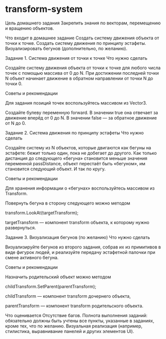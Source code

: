 # transform-system

Цель домашнего задания Закрепить знания по векторам, перемещению и вращению объектов.

Что входит в домашнее задание Создать систему движения объекта от точки к точке. Создать систему движения по принципу эстафеты. Визуализировать бегунов (дополнительно, по желанию).

Задание 1. Система движения от точки к точке Что нужно сделать

Создайте систему движения объекта от точки к точке для любого числа точек с помощью массива от 0 до N. При достижении последней точки N объект начинает движение в обратном направлении от точки N до точки 0.

Советы и рекомендации

Для задания позиций точек воспользуйтесь массивом из Vector3.

Создайте булеву переменную forward. В значении true она отвечает за движение вперёд от 0 до N. В значении false — за обратное движение от N до 0.

Задание 2. Система движения по принципу эстафеты Что нужно сделать

Создайте систему из N объектов, которые двигаются как бегуны на эстафете: бежит только один, пока не добегает до другого. Как только дистанция до следующего «бегуна» становится меньше значения переменной passDistance, объект перестаёт быть «бегуном», им становится следующий объект. И так по кругу.

Советы и рекомендации

Для хранения информации о «бегунах» воспользуйтесь массивом из Transform.

Повернуть бегуна в сторону следующего можно методом

transform.LookAt(targetTransform);

targetTransform — компонент transform объекта, к которому нужно развернуться.

Задание 3. Визуализация бегунов (по желанию) Что нужно сделать

Визуализируйте бегунов из второго задания, собрав их из примитивов в виде фигурок людей, и реализуйте передачу эстафетной палочки при смене активного бегуна.

Советы и рекомендации

Назначить родительский объект можно методом

childTransform.SetParent(parentTransform);

childTransform — компонент transform дочернего объекта,

parentTransform — компонент transform родительского объекта.

Что оценивается Отсутствие багов. Полнота выполнения заданий: обязательно должны быть учтены все пункты, указанные в заданиях, кроме тех, что по желанию. Визуальная реализация (например, стилистика, выравнивание панелей и других элементов UI).
